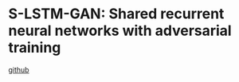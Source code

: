 # S-LSTM-GAN: Shared recurrent neural networks with adversarial training
[github](https://github.com/amitadate/S-LSTM-GAN-MNIST)

